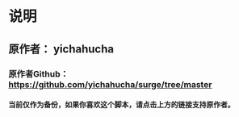 # 说明
## 原作者： yichahucha
### 原作者Github： https://github.com/yichahucha/surge/tree/master
#### 当前仅作为备份，如果你喜欢这个脚本，请点击上方的链接支持原作者。
